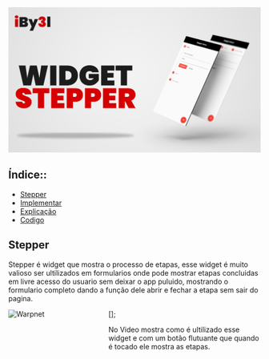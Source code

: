 ![APRESENTAÇÃO](https://github.com/iBy3l/Stepper_Flutter/blob/main/assets/ABERTURA.jpg)
##  Índice::
- [Stepper](#stapper)
- [Implementar](#Implementara)
- [Explicação](#explicacao)
- [Codigo](#codigo)

## Stepper
Stepper é widget que mostra o processo de etapas, esse widget é muito valioso ser ultilizados em formularios onde pode mostrar etapas concluidas em livre acesso do usuario sem deixar o app puluido, mostrando o formulario completo dando a função dele abrir e fechar a etapa sem sair do pagina.

[<img align="left" height="500 px" width="200px" alt="Warpnet" src="https://github.com/iBy3l/Stepper_Flutter/blob/main/assets/stepper.gif"/>];

No Video mostra como é ultilizado esse widget e com um botão flutuante que quando é tocado ele mostra as etapas.
